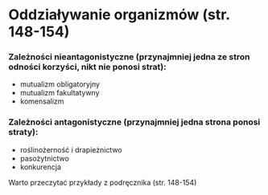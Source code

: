# Oddziaływanie organizmów (str. 148-154)

### Zależności nieantagonistyczne (przynajmniej jedna ze stron odności korzyści, nikt nie ponosi strat):
- mutualizm obligatoryjny
- mutualizm fakultatywny
- komensalizm

### Zależności antagonistyczne (przynajmniej jedna strona ponosi straty):
- roślinożerność i drapieżnictwo
- pasożytnictwo
- konkurencja

Warto przeczytać przykłady z podręcznika (str. 148-154)
